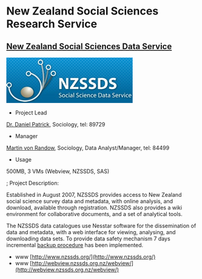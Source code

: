 # New Zealand Social Sciences Research Service

## [New Zealand Social Sciences Data Service](http://www.nzssds.org/)

![Example.jpg](./attachments/Example.jpg)
- Project Lead

[Dr. Daniel Patrick](mailto:d.patrick@auckland.ac.nz), Sociology, tel: 89729
- Manager

[Martin von Randow](mailto:m.vonrandow@auckland.ac.nz), Sociology, Data Analyst/Manager, tel: 84499
- Usage

500MB, 3 VMs (Webview, NZSSDS, SAS)

; Project Description:

Established in August 2007, NZSSDS provides access to New Zealand social science survey data and metadata, with online analysis, and download, available through registration. NZSSDS also provides a wiki environment for collaborative documents, and a set of analytical tools.

The NZSSDS data catalogues use Nesstar software for the dissemination of data and metadata, with a web interface for viewing, analysing, and downloading data sets. To provide data safety mechanism 7 days incremental [backup procedure](backup-procedure.md) has been implemented.

- www
[http://www.nzssds.org/](http://www.nzssds.org/)
- www
[http://webview.nzssds.org.nz/webview/](http://webview.nzssds.org.nz/webview/)
